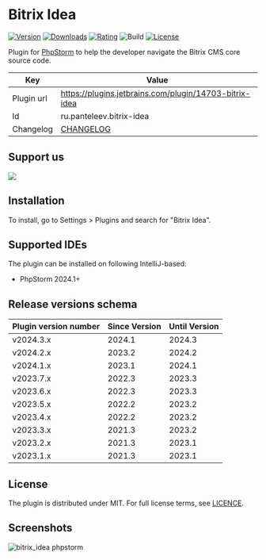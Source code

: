 # Bitrix Idea

[![Version](http://phpstorm.espend.de/badge/14703/version)](https://plugins.jetbrains.com/plugin/14703)
[![Downloads](http://phpstorm.espend.de/badge/14703/downloads)](https://plugins.jetbrains.com/plugin/14703)
[![Rating](https://img.shields.io/jetbrains/plugin/r/rating/14703-bitrix-idea?style=flat-square)](https://plugins.jetbrains.com/plugin/14703)
![Build](https://github.com/saundefined/bitrix-idea/actions/workflows/test.yml/badge.svg)
[![License](https://img.shields.io/github/license/saundefined/bitrix-idea?style=flat-square)](https://plugins.jetbrains.com/plugin/14703)

<!-- Plugin description -->
Plugin for [PhpStorm](https://www.jetbrains.com/phpstorm) to help
the developer navigate the Bitrix CMS core source code.
<!-- Plugin description end -->

| Key        | Value                                                  |
|------------|--------------------------------------------------------|
| Plugin url | https://plugins.jetbrains.com/plugin/14703-bitrix-idea |
| Id         | ru.panteleev.bitrix-idea                               |
| Changelog  | [CHANGELOG](CHANGELOG.md)                              |

## Support us

[<img src="https://sergeypanteleev.storage.yandexcloud.net/ad/saundefined-bitrix-idea.jpg"/>](https://sergeypanteleev.com/ad/bitrix-idea)

## Installation

To install, go to Settings > Plugins and search for "Bitrix Idea".

## Supported IDEs

The plugin can be installed on following IntelliJ-based:

* PhpStorm 2024.1+

## Release versions schema

| Plugin version number | Since Version | Until Version |
|-----------------------|---------------|---------------|
| v2024.3.x             | 2024.1        | 2024.3        |
| v2024.2.x             | 2023.2        | 2024.2        |
| v2024.1.x             | 2023.1        | 2024.1        |
| v2023.7.x             | 2022.3        | 2023.3        |
| v2023.6.x             | 2022.3        | 2023.3        |
| v2023.5.x             | 2022.2        | 2023.2        |
| v2023.4.x             | 2022.2        | 2023.2        |
| v2023.3.x             | 2021.3        | 2023.2        |
| v2023.2.x             | 2021.3        | 2023.1        |
| v2023.1.x             | 2021.3        | 2023.1        |

## License

The plugin is distributed under MIT.
For full license terms, see [LICENCE](LICENCE.md).

## Screenshots

![bitrix_idea phpstorm](https://plugins.jetbrains.com/files/14703/screenshot_22644.png)